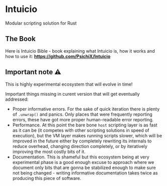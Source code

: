 # Intuicio
Modular scripting solution for Rust

## The Book
Here is Intuicio Bible - book explaining what Intuicio is, how it works and
how to use it: **https://github.com/PsichiX/Intuicio**

## Important note ⚠
This is highly experimental ecosystem that will evolve in time!

Important things missing in curent version that will get eventually addressed:
- Proper informative errors.
  For the sake of quick iteration there is plenty of `.unwrap()` and panics.
  Only places that were frequently reporting errors, these have got more proper
  human-readable error reporting.
- Performance.
  At this point the bare bone `host` scripting layer is as fast as it can be
  (it competes with other scripting solutions in speed of execution), but the
  VM layer makes running scripts slower, which will be improved in the future
  either by completely rewriting its internals to reduce overhead, changing
  direction completely, or by iteratively improving the most costly bits of it.
- Documentation.
  This is shameful but this ecosystem being at very experimental phase is a
  good enough excuse to approach where we document only bits that are gonna be
  stabilized enough to make sure not being changed - writing informative
  documentation takes twice as producing this piece of software.